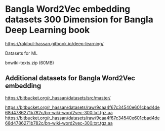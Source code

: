 # Bangla Word2Vec embedding datasets 300 Dimension for Bangla Deep Learning book
https://rakibul-hassan.gitbook.io/deep-learning/

Datasets for ML

bnwiki-texts.zip (60MB)

## Additional datasets for Bangla Word2Vec embedding
https://bitbucket.org/r_hassan/datasets/src/master/

https://bitbucket.org/r_hassan/datasets/raw/9caa4f67c34540e601cbad4de68d4786271b782c/bn-wiki-word2vec-300.txt.tgz.aa
https://bitbucket.org/r_hassan/datasets/raw/9caa4f67c34540e601cbad4de68d4786271b782c/bn-wiki-word2vec-300.txt.tgz.aa
